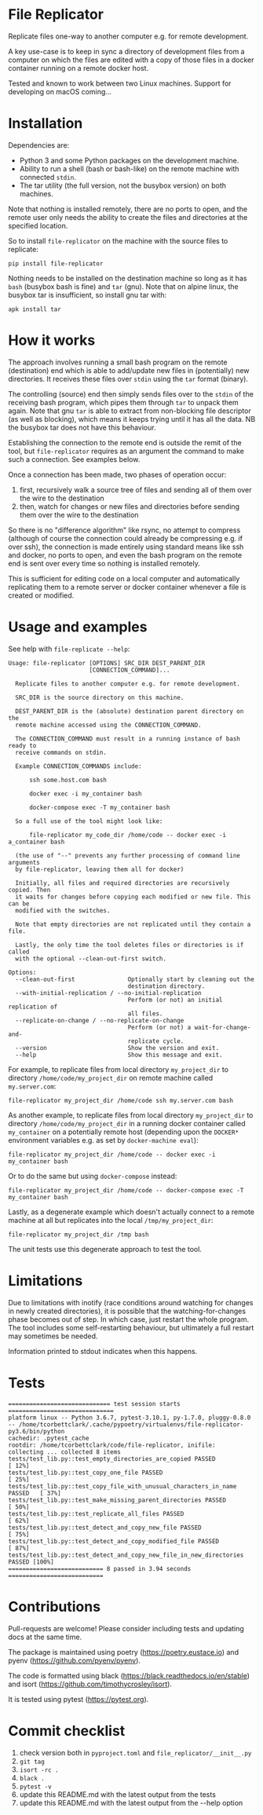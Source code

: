 # File Replicator

Replicate files one-way to another computer e.g. for remote development.

A key use-case is to keep in sync a directory of development files from a computer on which
the files are edited with a copy of those files in a docker container running on a remote docker host.

Tested and known to work between two Linux machines. Support for developing on macOS coming...

# Installation

Dependencies are:
* Python 3 and some Python packages on the development machine.
* Ability to run a shell (bash or bash-like) on the remote machine with connected `stdin`.
* The tar utility (the full version, not the busybox version) on both machines.

Note that nothing is installed remotely, there are no ports to open, and the remote user only needs
the ability to create the files and directories at the specified location.

So to install `file-replicator` on the machine with the source files to replicate:

    pip install file-replicator

Nothing needs to be installed on the destination machine so long as it has `bash`
(busybox bash is fine) and `tar` (gnu). Note that on alpine linux, the busybox tar
is insufficient, so install gnu tar with:

    apk install tar

# How it works

The approach involves running a small bash program on the remote (destination) end which is able to
add/update new files in (potentially) new directories. It receives these files over `stdin`
using the `tar` format (binary).

The controlling (source) end then simply sends files over to the `stdin` of the receiving bash
program, which pipes them through `tar` to unpack them again. Note that gnu `tar` is able to extract from
non-blocking file descriptor (as well as blocking), which means it keeps trying until it has all the data.
NB the busybox tar does not have this behaviour.

Establishing the connection to the remote end is outside the remit of the tool, but `file-replicator`
requires as an argument the command to make such a connection. See examples below.

Once a connection has been made, two phases of operation occur:

1. first, recursively walk a source tree of files and sending all of them over the wire to the destination
2. then, watch for changes or new files and directories before sending them over the wire to the destination

So there is no "difference algorithm" like rsync, no attempt to compress (although of course the connection
could already be compressing e.g. if over ssh), the connection is made entirely using standard means like
ssh and docker, no ports to open, and even the bash program on the remote end is sent over every time
so nothing is installed remotely.

This is sufficient for editing code on a local computer and automatically replicating them to a
remote server or docker container whenever a file is created or modified.

# Usage and examples

See help with `file-replicate --help`:

    Usage: file-replicator [OPTIONS] SRC_DIR DEST_PARENT_DIR
                           [CONNECTION_COMMAND]...

      Replicate files to another computer e.g. for remote development.

      SRC_DIR is the source directory on this machine.

      DEST_PARENT_DIR is the (absolute) destination parent directory on the
      remote machine accessed using the CONNECTION_COMMAND.

      The CONNECTION_COMMAND must result in a running instance of bash ready to
      receive commands on stdin.

      Example CONNECTION_COMMANDS include:

          ssh some.host.com bash

          docker exec -i my_container bash

          docker-compose exec -T my_container bash

      So a full use of the tool might look like:

          file-replicator my_code_dir /home/code -- docker exec -i a_container bash

      (the use of "--" prevents any further processing of command line arguments
      by file-replicator, leaving them all for docker)

      Initially, all files and required directories are recursively copied. Then
      it waits for changes before copying each modified or new file. This can be
      modified with the switches.

      Note that empty directories are not replicated until they contain a file.

      Lastly, the only time the tool deletes files or directories is if called
      with the optional --clean-out-first switch.

    Options:
      --clean-out-first               Optionally start by cleaning out the
                                      destination directory.
      --with-initial-replication / --no-initial-replication
                                      Perform (or not) an initial replication of
                                      all files.
      --replicate-on-change / --no-replicate-on-change
                                      Perform (or not) a wait-for-change-and-
                                      replicate cycle.
      --version                       Show the version and exit.
      --help                          Show this message and exit.

For example, to replicate files from local directory `my_project_dir` to directory
`/home/code/my_project_dir` on remote machine called `my.server.com`:

    file-replicator my_project_dir /home/code ssh my.server.com bash

As another example, to replicate files from local directory `my_project_dir` to directory
`/home/code/my_project_dir` in a running docker container called `my_container` on a potentially
remote host (depending upon the `DOCKER*` environment variables e.g. as set by `docker-machine eval`):

    file-replicator my_project_dir /home/code -- docker exec -i my_container bash

Or to do the same but using `docker-compose` instead:

    file-replicator my_project_dir /home/code -- docker-compose exec -T my_container bash

Lastly, as a degenerate example which doesn't actually connect to a remote machine at all
but replicates into the local `/tmp/my_project_dir`:

    file-replicator my_project_dir /tmp bash

The unit tests use this degenerate approach to test the tool.

# Limitations

Due to limitations with inotify (race conditions around watching for changes in newly created directories), it
is possible that the watching-for-changes phase becomes out of step. In which case, just restart the whole program.
The tool includes some self-restarting behaviour, but ultimately a full restart may sometimes be needed.

Information printed to stdout indicates when this happens.

# Tests

    ============================= test session starts ==============================
    platform linux -- Python 3.6.7, pytest-3.10.1, py-1.7.0, pluggy-0.8.0 -- /home/tcorbettclark/.cache/pypoetry/virtualenvs/file-replicator-py3.6/bin/python
    cachedir: .pytest_cache
    rootdir: /home/tcorbettclark/code/file-replicator, inifile:
    collecting ... collected 8 items
    tests/test_lib.py::test_empty_directories_are_copied PASSED                [ 12%]
    tests/test_lib.py::test_copy_one_file PASSED                               [ 25%]
    tests/test_lib.py::test_copy_file_with_unusual_characters_in_name PASSED   [ 37%]
    tests/test_lib.py::test_make_missing_parent_directories PASSED             [ 50%]
    tests/test_lib.py::test_replicate_all_files PASSED                         [ 62%]
    tests/test_lib.py::test_detect_and_copy_new_file PASSED                    [ 75%]
    tests/test_lib.py::test_detect_and_copy_modified_file PASSED               [ 87%]
    tests/test_lib.py::test_detect_and_copy_new_file_in_new_directories PASSED [100%]
    =========================== 8 passed in 3.94 seconds ===========================

# Contributions

Pull-requests are welcome! Please consider including tests and updating docs at the same time.

The package is maintained using poetry (https://poetry.eustace.io) and pyenv (https://github.com/pyenv/pyenv).

The code is formatted using black (https://black.readthedocs.io/en/stable) and isort (https://github.com/timothycrosley/isort).

It is tested using pytest (https://pytest.org).

# Commit checklist

1. check version both in `pyproject.toml` and `file_replicator/__init__.py`
1. `git tag`
1. `isort -rc .`
1. `black .`
1. `pytest -v`
1. update this README.md with the latest output from the tests
1. update this README.md with the latest output from the --help option
